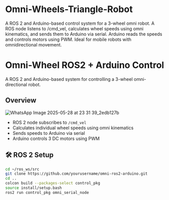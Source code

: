 # Omni-Wheels-Triangle-Robot
A ROS 2 and Arduino-based control system for a 3-wheel omni robot. A ROS node listens to /cmd_vel, calculates wheel speeds using omni kinematics, and sends them to Arduino via serial. Arduino reads the speeds and controls motors using PWM. Ideal for mobile robots with omnidirectional movement.
# Omni-Wheel ROS2 + Arduino Control

A ROS 2 and Arduino-based system for controlling a 3-wheel omni-directional robot.

##  Overview
![WhatsApp Image 2025-05-28 at 23 31 39_2edb127b](https://github.com/user-attachments/assets/c3f311a4-2510-4897-8a20-7e4eaf97a594)


- ROS 2 node subscribes to `/cmd_vel`
- Calculates individual wheel speeds using omni kinematics
- Sends speeds to Arduino via serial
- Arduino controls 3 DC motors using PWM

## 🛠 ROS 2 Setup

```bash
cd ~/ros_ws/src
git clone https://github.com/yourusername/omni-ros2-arduino.git
cd ..
colcon build --packages-select control_pkg
source install/setup.bash
ros2 run control_pkg omni_serial_node
